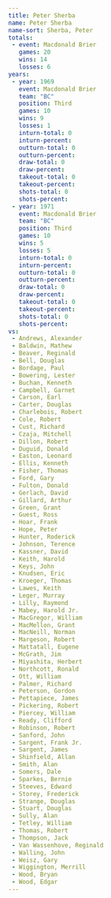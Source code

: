 ```yaml
---
title: Peter Sherba
name: Peter Sherba
name-sort: Sherba, Peter
totals:
 - event: Macdonald Brier
   games: 20
   wins: 14
   losses: 6
years:
 - year: 1969
   event: Macdonald Brier
   team: "BC"
   position: Third
   games: 10
   wins: 9
   losses: 1
   inturn-total: 0
   inturn-percent:
   outturn-total: 0
   outturn-percent:
   draw-total: 0
   draw-percent:
   takeout-total: 0
   takeout-percent:
   shots-total: 0
   shots-percent:
 - year: 1971
   event: Macdonald Brier
   team: "BC"
   position: Third
   games: 10
   wins: 5
   losses: 5
   inturn-total: 0
   inturn-percent:
   outturn-total: 0
   outturn-percent:
   draw-total: 0
   draw-percent:
   takeout-total: 0
   takeout-percent:
   shots-total: 0
   shots-percent:
vs:
 - Andrews, Alexander
 - Baldwin, Mathew
 - Beaver, Reginald
 - Bell, Douglas
 - Bordage, Paul
 - Bowering, Lester
 - Buchan, Kenneth
 - Campbell, Garnet
 - Carson, Earl
 - Carter, Douglas
 - Charlebois, Robert
 - Cole, Robert
 - Cust, Richard
 - Czaja, Mitchell
 - Dillon, Robert
 - Duguid, Donald
 - Easton, Leonard
 - Ellis, Kenneth
 - Fisher, Thomas
 - Ford, Gary
 - Fulton, Donald
 - Gerlach, David
 - Gillard, Arthur
 - Green, Grant
 - Guest, Ross
 - Hoar, Frank
 - Hope, Peter
 - Hunter, Roderick
 - Johnson, Terence
 - Kassner, David
 - Keith, Harold
 - Keys, John
 - Knudsen, Eric
 - Kroeger, Thomas
 - Lawes, Keith
 - Leger, Murray
 - Lilly, Raymond
 - Mabey, Harold Jr.
 - MacGregor, William
 - MacMellon, Grant
 - MacNeill, Norman
 - Margeson, Robert
 - Mattatall, Eugene
 - McGrath, Jim
 - Miyashita, Herbert
 - Northcott, Ronald
 - Ott, William
 - Palmer, Richard
 - Peterson, Gordon
 - Pettapiece, James
 - Pickering, Robert
 - Piercey, William
 - Ready, Clifford
 - Robinson, Robert
 - Sanford, John
 - Sargent, Frank Jr.
 - Sargent, James
 - Shinfield, Allan
 - Smith, Alan
 - Somers, Dale
 - Sparkes, Bernie
 - Steeves, Edward
 - Storey, Frederick
 - Strange, Douglas
 - Stuart, Douglas
 - Sully, Alan
 - Tetley, William
 - Thomas, Robert
 - Thompson, Jack
 - Van Wassenhove, Reginald
 - Walling, John
 - Weisz, Gary
 - Wiggington, Merrill
 - Wood, Bryan
 - Wood, Edgar
---
```

